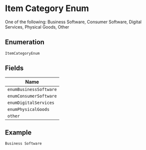 
# Item Category Enum

One of the following: Business Software, Consumer Software, Digital Services, Physical Goods, Other

## Enumeration

`ItemCategoryEnum`

## Fields

| Name |
|  --- |
| `enumBusinessSoftware` |
| `enumConsumerSoftware` |
| `enumDigitalServices` |
| `enumPhysicalGoods` |
| `other` |

## Example

```
Business Software
```


